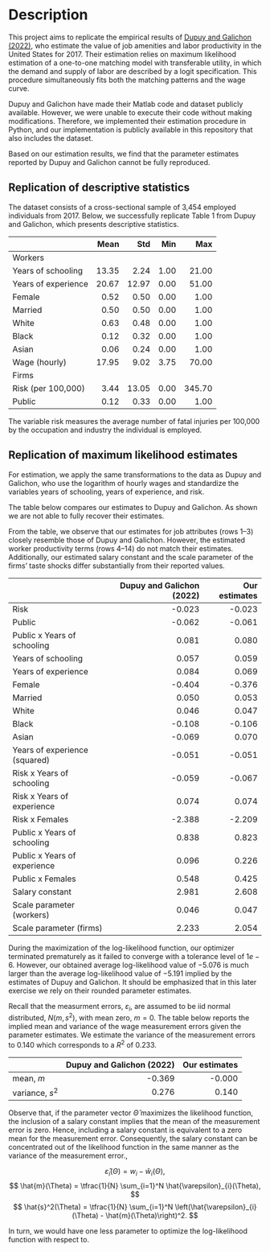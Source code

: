 
# Description
This project aims to replicate the empirical results of [Dupuy and Galichon (2022)](https://doi.org/10.3982/QE928), who estimate the value of job amenities and labor productivity in the United States for 2017. Their estimation relies on maximum likelihood estimation of a one-to-one matching model with transferable utility, in which the demand and supply of labor are described by a logit specification. This procedure simultaneously fits both the matching patterns and the wage curve.

Dupuy and Galichon have made their Matlab code and dataset publicly available. However, we were unable to execute their code without making modifications. Therefore, we implemented their estimation procedure in Python, and our implementation is publicly available in this repository that also includes the dataset.

Based on our estimation results, we find that the parameter estimates reported by Dupuy and Galichon cannot be fully reproduced.

## Replication of descriptive statistics
The dataset consists of a cross-sectional sample of 3,454 employed individuals from 2017. Below, we successfully replicate Table 1 from Dupuy and Galichon, which presents descriptive statistics.

|                     |   Mean |   Std |   Min |    Max |
|:--------------------|-------:|------:|------:|-------:|
| Workers             |        |       |       |        |
| Years of schooling  |  13.35 |  2.24 |  1.00 |  21.00 |
| Years of experience |  20.67 | 12.97 |  0.00 |  51.00 |
| Female              |   0.52 |  0.50 |  0.00 |   1.00 |
| Married             |   0.50 |  0.50 |  0.00 |   1.00 |
| White               |   0.63 |  0.48 |  0.00 |   1.00 |
| Black               |   0.12 |  0.32 |  0.00 |   1.00 |
| Asian               |   0.06 |  0.24 |  0.00 |   1.00 |
| Wage (hourly)       |  17.95 |  9.02 |  3.75 |  70.00 |
| Firms               |        |       |       |        |
| Risk (per 100,000)  |   3.44 | 13.05 |  0.00 | 345.70 |
| Public              |   0.12 |  0.33 |  0.00 |   1.00 |

The variable risk measures the average number of fatal injuries per 100,000 by the occupation and industry the individual is employed.

## Replication of maximum likelihood estimates
For estimation, we apply the same transformations to the data as Dupuy and Galichon, who use the logarithm of hourly wages and standardize the variables years of schooling, years of experience, and risk.

The table below compares our estimates to Dupuy and Galichon. As shown we are not able to fully recover their estimates.

From the table, we observe that our estimates for job attributes (rows 1–3) closely resemble those of Dupuy and Galichon. However, the estimated worker productivity terms (rows 4–14) do not match their estimates. Additionally, our estimated salary constant and the scale parameter of the firms’ taste shocks differ substantially from their reported values.

|                               |   Dupuy and Galichon (2022) |   Our estimates |
|:------------------------------|----------------------------:|----------------:|
| Risk                          |                      -0.023 |          -0.023 |
| Public                        |                      -0.062 |          -0.061 |
| Public x Years of schooling   |                       0.081 |           0.080 |
| Years of schooling            |                       0.057 |           0.059 |
| Years of experience           |                       0.084 |           0.069 |
| Female                        |                      -0.404 |          -0.376 |
| Married                       |                       0.050 |           0.053 |
| White                         |                       0.046 |           0.047 |
| Black                         |                      -0.108 |          -0.106 |
| Asian                         |                      -0.069 |           0.070 |
| Years of experience (squared) |                      -0.051 |          -0.051 |
| Risk x Years of schooling     |                      -0.059 |          -0.067 |
| Risk x Years of experience    |                       0.074 |           0.074 |
| Risk x Females                |                      -2.388 |          -2.209 |
| Public x Years of schooling   |                       0.838 |           0.823 |
| Public x Years of experience  |                       0.096 |           0.226 |
| Public x Females              |                       0.548 |           0.425 |
| Salary constant               |                       2.981 |           2.608 |
| Scale parameter (workers)     |                       0.046 |           0.047 |
| Scale parameter (firms)       |                       2.233 |           2.054 |

During the maximization of the log-likelihood function, our optimizer terminated prematurely as it failed to converge with a tolerance level of $1e-6$. However, our obtained average log-likelihood value of $-5.076$ is much larger than the average log-likelihood value of $-5.191$ implied by the estimates of Dupuy and Galichon. It should be emphasized that in this later exercise we rely on their rounded parameter estimates.

Recall that the measurment errors, $\varepsilon_{i}$, are assumed to be iid normal distributed, $N(m,s^2)$, with mean zero, $m=0$. The table below reports the implied mean and variance of the wage measurement errors given the parameter estimates. We estimate the variance of the measurement errors to $0.140$ which corresponds to a $R^2$ of $0.233$.

|                 |   Dupuy and Galichon (2022) |   Our estimates |
|:----------------|----------------------------:|----------------:|
| mean, $m$       |                      -0.369 |          -0.000 |
| variance, $s^2$ |                       0.276 |           0.140 |

Observe that, if the parameter vector $\hat{\Theta}$ maximizes the likelihood function, the inclusion of a salary constant implies that the mean of the measurement error is zero. Hence, including a salary constant is equivalent to a zero mean for the measurement error. Consequently, the salary constant can be concentrated out of the likelihood function in the same manner as the variance of the measurement error.,

$$
    \hat{\varepsilon}_{i}(\Theta) = w_{i} - \hat{w}_{i}(\Theta), 
$$
$$
    \hat{m}(\Theta) = \tfrac{1}{N} \sum_{i=1}^N \hat{\varepsilon}_{i}(\Theta),
$$
$$
    \hat{s}^2(\Theta) = \tfrac{1}{N} \sum_{i=1}^N \left(\hat{\varepsilon}_{i}(\Theta) - \hat{m}(\Theta)\right)^2.
$$

In turn, we would have one less parameter to optimize the log-likelihood function with respect to.


